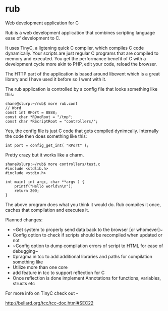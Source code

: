 rub
===

Web development application for C

Rub is a web development application that combines scripting language ease of development to C.

It uses TinyC, a ligtening quick C compiler, which compiles C code dynamically.  Your scripts are just 
regular C programs that are compiled to memory and executed.  You get the performance benefit of C
with a development cycle more akin to PHP, edit your code, reload the browser.

The HTTP part of the application is based around libevent which is a great library and I have used it before
so I went with it.

The rub application is controlled by a config file that looks something like this:

    shane@slurp:~/rub$ more rub.conf
    // Word
    const int RPort = 8888;
    const char *RDocRoot = "/tmp";
    const char *RScriptRoot = "controllers/";

Yes, the config file is just C code that gets compiled dynimcally.  Internally the code then does something like this:

    int port = config_get_int( "RPort" );

Pretty crazy but it works like a charm.

    shane@slurp:~/rub$ more controllers/test.c
    #include <stdlib.h>
    #include <stdio.h>
    
    int main( int argc, char **argv ) {
        printf("Hello world\n\n");
        return 200;
    }

The above program does what you think it would do.  Rub compiles it once, caches that compilation and executes it.

Planned changes:
  - ~Get system to properly send data back to the browser [or whomever]~
  - Config option to check if scripts should be recompiled when updated or not
  - ~Config option to dump compilation errors of script to HTML for ease of debugging~
  - #pragma in tcc to add additional libraries and paths for compilation something like 
  - Utilize more than one core 
  - add feature in tcc to support reflection for C 
  - Once reflection is done implement Annotations for functions, variables, structs etc
  
For more info on TinyC check out -

http://bellard.org/tcc/tcc-doc.html#SEC22
